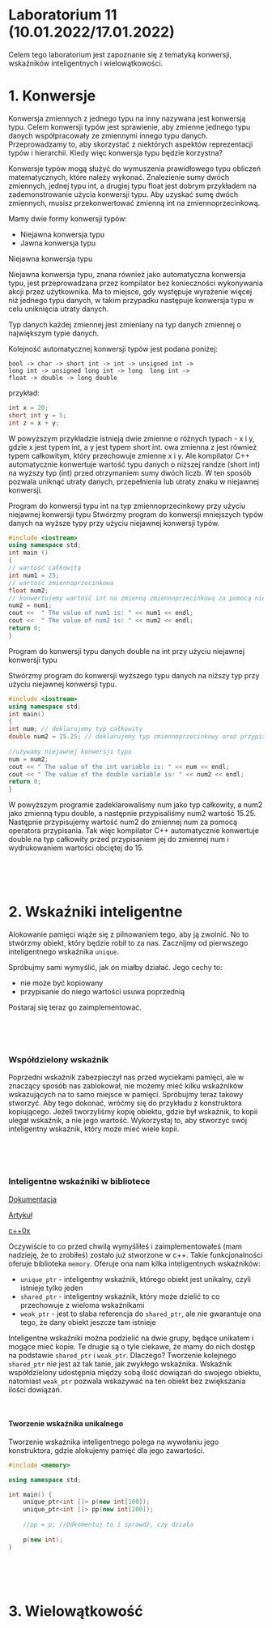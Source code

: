 # Laboratorium 11 (10.01.2022/17.01.2022)

Celem tego laboratorium jest zapoznanie się z tematyką konwersji, wskaźników inteligentnych i wielowątkowości.

# 1. Konwersje 

Konwersja zmiennych z jednego typu na inny nazywana jest konwersją typu. Celem konwersji typów jest sprawienie, aby zmienne jednego typu danych współpracowały ze zmiennymi innego typu danych. Przeprowadzamy to, aby skorzystać z niektórych aspektów reprezentacji typów i hierarchii. Kiedy więc konwersja typu będzie korzystna?

Konwersje typów mogą służyć do wymuszenia prawidłowego typu obliczeń matematycznych, które należy wykonać. Znalezienie sumy dwóch zmiennych, jednej typu int, a drugiej typu float jest dobrym przykładem na zademonstrowanie użycia konwersji typu. Aby uzyskać sumę dwóch zmiennych, musisz przekonwertować zmienną int na zmiennoprzecinkową.

Mamy dwie formy konwersji typów:

- Niejawna konwersja typu
- Jawna konwersja typu


Niejawna konwersja typu

Niejawna konwersja typu, znana również jako automatyczna konwersja typu, jest przeprowadzana przez kompilator bez konieczności wykonywania akcji przez użytkownika. Ma to miejsce, gdy występuje wyrażenie więcej niż jednego typu danych, w takim przypadku następuje konwersja typu w celu uniknięcia utraty danych.

Typ danych każdej zmiennej jest zmieniany na typ danych zmiennej o największym typie danych.

Kolejność automatycznej konwersji typów jest podana poniżej:

```
bool -> char -> short int -> int -> unsigned int -> 
long int -> unsigned long int -> long  long int -> 
float -> double -> long double 
```

przykład:
```c++
int x = 20;  
short int y = 5;  
int z = x + y; 
```

W powyższym przykładzie istnieją dwie zmienne o różnych typach -  x i y, gdzie x jest typem int, a y jest typem short int.  owa zmienna z jest również typem całkowitym, który przechowuje zmienne x i y. Ale kompilator C++ automatycznie konwertuje wartość typu danych o niższej randze (short int) na wyższy typ (int) przed otrzymaniem sumy dwóch liczb. W ten sposób pozwala uniknąć utraty danych, przepełnienia lub utraty znaku w niejawnej konwersji.

Program do konwersji typu int na typ zmiennoprzecinkowy przy użyciu niejawnej konwersji typu
Stwórzmy program do konwersji mniejszych typów danych na wyższe typy przy użyciu niejawnej konwersji typów.

```c++
#include <iostream>  
using namespace std;   
int main ()  
{  
// wartość całkowitą
int num1 = 25;  
// wartość zmiennoprzecinkowa
float num2;  
// konwertujemy wartość int na zmienną zmiennoprzecinkową za pomocą niejawnej konwersji
num2 = num1;      
cout <<  " The value of num1 is: " << num1 << endl;  
cout <<  " The value of num2 is: " << num2 << endl;  
return 0; 
}  

```

Program do konwersji typu danych double na int przy użyciu niejawnej konwersji typu

Stwórzmy program do konwersji wyższego typu danych na niższy typ przy użyciu niejawnej konwersji typu.
```c++
#include <iostream>  
using namespace std;  
int main()  
{  
int num; // deklarujemy typ całkowity   
double num2 = 15.25; // deklarujemy typ zmiennoprzecinkowy oraz przypisujemy wartość
  
//używamy niejawnej konwersji typu
num = num2;  
cout << " The value of the int variable is: " << num << endl;  
cout << " The value of the double variable is: " << num2 << endl;  
return 0;  
} 
```

W powyższym programie zadeklarowaliśmy num jako typ całkowity, a num2 jako zmienną typu double, a następnie przypisaliśmy num2 wartość 15.25. Następnie przypisujemy wartość num2 do zmiennej num za pomocą operatora przypisania. Tak więc kompilator C++ automatycznie konwertuje double na typ całkowity przed przypisaniem jej do zmiennej num i wydrukowaniem wartości obciętej do 15.


&nbsp;

&nbsp;

# 2. Wskaźniki inteligentne

Alokowanie pamięci wiąże się z pilnowaniem tego, aby ją zwolnić. No to stwórzmy obiekt, który będzie robił to za nas. Zacznijmy od pierwszego inteligentnego wskaźnika `unique`.

Spróbujmy sami wymyślić, jak on miałby działać. Jego cechy to:

- nie może być kopiowany
- przypisanie do niego wartości usuwa poprzednią

Postaraj się teraz go zaimplementować.

&nbsp;

&nbsp;

### Współdzielony wskaźnik

Poprzedni wskaźnik zabezpieczył nas przed wyciekami pamięci, ale w znaczący sposób nas zablokował, nie możemy mieć kilku wskaźników wskazujących na to samo miejsce w pamięci. Spróbujmy teraz takowy stworzyć. Aby tego dokonać, wróćmy się do przykładu z konstruktora kopiującego. Jeżeli tworzyliśmy kopię obiektu, gdzie był wskaźnik, to kopii ulegał wskaźnik, a nie jego wartość. Wykorzystaj to, aby stworzyć swój inteligentny wskaźnik, który może mieć wiele kopii.

&nbsp;

&nbsp;

### Inteligentne wskaźniki w bibliotece

[Dokumentacja](https://en.cppreference.com/w/cpp/header/memory)

[Artykuł](https://cpp-polska.pl/post/kompendium-wiedzy-o-smart-pointerach)

[c++0x](https://cpp0x.pl/kursy/Kurs-C++/Poziom-5/Wskazniki-inteligentne-C++11/582)

Oczywiście to co przed chwilą wymyśliłeś i zaimplementowałeś (mam nadzieję, że to zrobiłeś) zostało już stworzone w c++. Takie funkcjonalności oferuje biblioteka `memory`. Oferuje ona nam kilka inteligentnych wskaźników:

- `unique_ptr` - inteligentny wskaźnik, którego obiekt jest unikalny, czyli istnieje tylko jeden
- `shared_ptr` - inteligentny wskaźnik, który może dzielić to co przechowuje z wieloma wskaźnikami
- `weak_ptr` - jest to słaba referencja do `shared_ptr`, ale nie gwarantuje ona tego, że dany obiekt jeszcze tam istnieje

Inteligentne wskaźniki można podzielić na dwie grupy, będące unikatem i mogące mieć kopie. Te drugie są o tyle ciekawe, że mamy do nich dostęp na podstawie `shared_ptr` i `weak_ptr`. Dlaczego? Tworzenie kolejnego `shared_ptr` nie jest aż tak tanie, jak zwykłego wskaźnika. Wskaźnik współdzielony udostępnia między sobą ilość dowiązań do swojego obiektu, natomiast `weak_ptr` pozwala wskazywać na ten obiekt bez zwiększania ilości dowiązań.

&nbsp;

#### Tworzenie wskaźnika unikalnego

Tworzenie wskaźnika inteligentnego polega na wywołaniu jego konstruktora, gdzie alokujemy pamięć dla jego zawartości.

```c++
#include <memory>

using namespace std;

int main() {
    unique_ptr<int []> p(new int[100]);
    unique_ptr<int []> pp(new int[200]);
    
    //pp = p; //Odkomentuj to i sprawdź, czy działa
    
    p(new int);
}
```


&nbsp;

&nbsp;

# 3. Wielowątkowość


